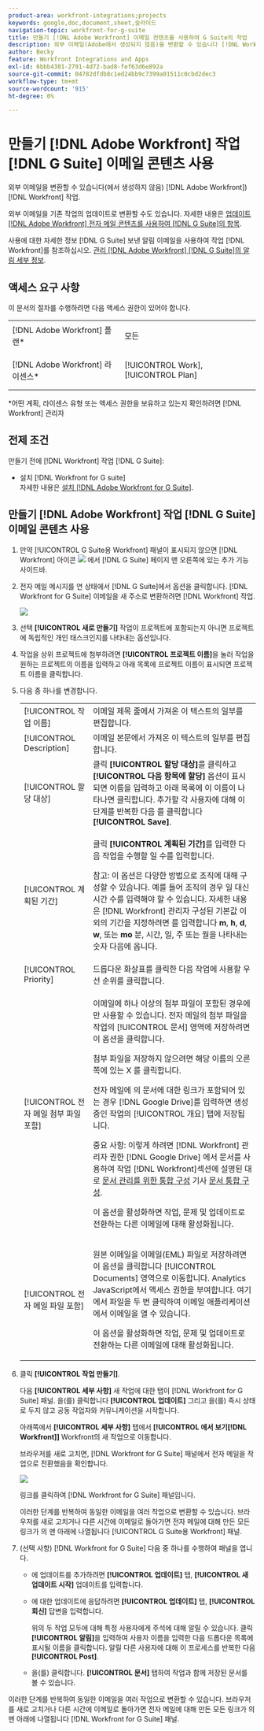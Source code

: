 ```yaml
---
product-area: workfront-integrations;projects
keywords: google,doc,document,sheet,슬라이드
navigation-topic: workfront-for-g-suite
title: 만들기 [!DNL Adobe Workfront] 이메일 컨텐츠를 사용하여 G Suite의 작업
description: 외부 이메일(Adobe에서 생성되지 않음)을 변환할 수 있습니다 [!DNL Workfront]) 내의 아무 곳에나 삽입할 수 있습니다.
author: Becky
feature: Workfront Integrations and Apps
exl-id: 6bbb4301-2791-4d72-bad8-fef63d6e892a
source-git-commit: 04782dfdb8c1ed24bb9c7399a01511c0cbd2dec3
workflow-type: tm+mt
source-wordcount: '915'
ht-degree: 0%

---
```


# 만들기 [!DNL Adobe Workfront] 작업 [!DNL G Suite] 이메일 콘텐츠 사용

외부 이메일을 변환할 수 있습니다(에서 생성하지 않음) [!DNL Adobe Workfront]) [!DNL Workfront] 작업.

외부 이메일을 기존 작업의 업데이트로 변환할 수도 있습니다. 자세한 내용은 [업데이트 [!DNL Adobe Workfront] 전자 메일 콘텐츠를 사용하여 [!DNL G Suite]의 항목](../../workfront-integrations-and-apps/workfront-for-g-suite/update-wf-item-using-email-content.md).

사용에 대한 자세한 정보 [!DNL G Suite] 보낸 알림 이메일을 사용하여 작업 [!DNL Workfront]를 참조하십시오. [관리 [!DNL Adobe Workfront] [!DNL G Suite]의 알림 세부 정보](../../workfront-integrations-and-apps/workfront-for-g-suite/manage-wf-email-notification-details-in-gsuite.md).

## 액세스 요구 사항

이 문서의 절차를 수행하려면 다음 액세스 권한이 있어야 합니다.

<table style="table-layout:auto"> 
 <col> 
 <col> 
 <tbody> 
  <tr> 
   <td role="rowheader">[!DNL Adobe Workfront] 플랜*</td> 
   <td> <p>모든</p> </td> 
  </tr> 
  <tr> 
   <td role="rowheader">[!DNL Adobe Workfront] 라이센스*</td> 
   <td> <p>[!UICONTROL Work], [!UICONTROL Plan]</p> </td> 
  </tr> 
   </tbody> 
</table>

&#42;어떤 계획, 라이센스 유형 또는 액세스 권한을 보유하고 있는지 확인하려면 [!DNL Workfront] 관리자

## 전제 조건

만들기 전에 [!DNL Workfront] 작업 [!DNL G Suite]:

* 설치 [!DNL Workfront for G suite]\
   자세한 내용은 [설치 [!DNL Adobe Workfront for G Suite]](../../workfront-integrations-and-apps/workfront-for-g-suite/install-workfront-for-gsuite.md).

## 만들기 [!DNL Adobe Workfront] 작업 [!DNL G Suite] 이메일 콘텐츠 사용

1. 만약 [!UICONTROL G Suite용 Workfront] 패널이 표시되지 않으면 [!DNL Workfront] 아이콘 ![](assets/wf-lion-icon.png) 에서 [!DNL G Suite] 페이지 맨 오른쪽에 있는 추가 기능 사이드바.
1. 전자 메일 메시지를 연 상태에서 [!DNL G Suite]에서 옵션을 클릭합니다. [!DNL Workfront for G Suite] 이메일을 새 주소로 변환하려면 [!DNL Workfront] 작업.

   ![](assets/convert-email-task-issue-update.png)

1. 선택 **[!UICONTROL 새로 만들기]** 작업이 프로젝트에 포함되는지 아니면 프로젝트에 독립적인 개인 태스크인지를 나타내는 옵션입니다.
1. 작업을 상위 프로젝트에 첨부하려면 **[!UICONTROL 프로젝트 이름]**&#x200B;을 눌러 작업을 원하는 프로젝트의 이름을 입력하고 아래 목록에 프로젝트 이름이 표시되면 프로젝트 이름을 클릭합니다.
1. 다음 중 하나를 변경합니다.

   <table style="table-layout:auto"> 
    <col> 
    <col> 
    <tbody> 
     <tr> 
      <td role="rowheader">[!UICONTROL 작업 이름]</td> 
      <td>이메일 제목 줄에서 가져온 이 텍스트의 일부를 편집합니다.</td> 
     </tr> 
     <tr> 
      <td role="rowheader">[!UICONTROL Description]</td> 
      <td>이메일 본문에서 가져온 이 텍스트의 일부를 편집합니다.</td> 
     </tr> 
     <tr data-mc-conditions=""> 
      <td role="rowheader">[!UICONTROL 할당 대상]</td> 
      <td>클릭 <strong>[!UICONTROL 할당 대상]</strong>를 클릭하고 <strong>[!UICONTROL 다음 항목에 할당]</strong> 옵션이 표시되면 이름을 입력하고 아래 목록에 이 이름이 나타나면 클릭합니다. 추가할 각 사용자에 대해 이 단계를 반복한 다음 를 클릭합니다 <strong>[!UICONTROL Save]</strong>.</td> 
     </tr> 
     <tr data-mc-conditions=""> 
      <td role="rowheader">[!UICONTROL 계획된 기간]</td> 
      <td> <p>클릭 <strong>[!UICONTROL 계획된 기간]</strong>를 입력한 다음 작업을 수행할 일 수를 입력합니다. </p> <p>참고: 이 옵션은 다양한 방법으로 조직에 대해 구성할 수 있습니다. 예를 들어 조직의 경우 일 대신 시간 수를 입력해야 할 수 있습니다. 자세한 내용은 [!DNL Workfront] 관리자 구성된 기본값 이외의 기간을 지정하려면 를 입력합니다 <strong>m</strong>, <strong>h</strong>, <strong>d</strong>, <strong>w</strong>, 또는 <strong>mo</strong> 분, 시간, 일, 주 또는 월을 나타내는 숫자 다음에 옵니다.</p> </td> 
     </tr> 
     <tr data-mc-conditions=""> 
      <td role="rowheader">[!UICONTROL Priority]</td> 
      <td>드롭다운 화살표를 클릭한 다음 작업에 사용할 우선 순위를 클릭합니다.</td> 
     </tr> 
     <tr data-mc-conditions=""> 
      <td role="rowheader">[!UICONTROL 전자 메일 첨부 파일 포함]</td> 
      <td> <p>이메일에 하나 이상의 첨부 파일이 포함된 경우에만 사용할 수 있습니다. 전자 메일의 첨부 파일을 작업의 [!UICONTROL 문서] 영역에 저장하려면 이 옵션을 클릭합니다. </p> <p>첨부 파일을 저장하지 않으려면 해당 이름의 오른쪽에 있는 X 를 클릭합니다. </p> <p>전자 메일에 의 문서에 대한 링크가 포함되어 있는 경우 [!DNL Google Drive]를 입력하면 생성 중인 작업의 [!UICONTROL 개요] 탭에 저장됩니다. </p> <p>중요 사항: 이렇게 하려면 [!DNL Workfront] 관리자 권한 [!DNL Google Drive] 에서 문서를 사용하여 작업 [!DNL Workfront]섹션에 설명된 대로 <a href="../../administration-and-setup/configure-integrations/configure-document-integrations.md#configur" class="MCXref xref">문서 관리를 위한 통합 구성</a> 기사 <a href="../../administration-and-setup/configure-integrations/configure-document-integrations.md" class="MCXref xref">문서 통합 구성</a>.</p> <p>이 옵션을 활성화하면 작업, 문제 및 업데이트로 전환하는 다른 이메일에 대해 활성화됩니다.</p> </td> 
     </tr> 
     <tr data-mc-conditions=""> 
      <td role="rowheader">[!UICONTROL 전자 메일 파일 포함]</td> 
      <td> <p>원본 이메일을 이메일(EML) 파일로 저장하려면 이 옵션을 클릭합니다 <span>[!UICONTROL Documents] 영역으로 이동합니다.</span> Analytics JavaScript에서 액세스 권한을 부여합니다. 여기에서 파일을 두 번 클릭하여 이메일 애플리케이션에서 이메일을 열 수 있습니다.</p> <p>이 옵션을 활성화하면 작업, 문제 및 업데이트로 전환하는 다른 이메일에 대해 활성화됩니다.</p> </td> 
     </tr> 
    </tbody> 
   </table>

1. 클릭 **[!UICONTROL 작업 만들기]**.

   다음 **[!UICONTROL 세부 사항]** 새 작업에 대한 탭이 [!DNL Workfront for G Suite] 패널. 을(를) 클릭합니다 **[!UICONTROL 업데이트]** 그리고 을(를) 즉시 상태로 두지 않고 공동 작업자와 커뮤니케이션을 시작합니다.

   아래쪽에서 **[!UICONTROL 세부 사항]** 탭에서 **[!UICONTROL 에서 보기[!DNL Workfront]]** Workfront의 새 작업으로 이동합니다.

   브라우저를 새로 고치면, [!DNL Workfront for G Suite] 패널에서 전자 메일을 작업으로 전환했음을 확인합니다.

   ![](assets/email-was-converted.png)

   링크를 클릭하여 [!DNL Workfront for G Suite] 패널입니다.

   이러한 단계를 반복하여 동일한 이메일을 여러 작업으로 변환할 수 있습니다. 브라우저를 새로 고치거나 다른 시간에 이메일로 돌아가면 전자 메일에 대해 만든 모든 링크가 의 맨 아래에 나열됩니다 [!UICONTROL G Suite용 Workfront] 패널.

1. (선택 사항) [!DNL Workfront for G Suite] 다음 중 하나를 수행하여 패널을 엽니다.

   * 에 업데이트를 추가하려면 **[!UICONTROL 업데이트]** 탭, **[!UICONTROL 새 업데이트 시작]** 업데이트를 입력합니다.

   * 에 대한 업데이트에 응답하려면 **[!UICONTROL 업데이트]** 탭, **[!UICONTROL 회신]** 답변을 입력합니다.

      위의 두 작업 모두에 대해 특정 사용자에게 주석에 대해 알릴 수 있습니다. 클릭 **[!UICONTROL 알림]**&#x200B;을 입력하여 사용자 이름을 입력한 다음 드롭다운 목록에 표시될 이름을 클릭합니다. 알릴 다른 사용자에 대해 이 프로세스를 반복한 다음 **[!UICONTROL Post]**.

   * 을(를) 클릭합니다. **[!UICONTROL 문서]** 탭하여 작업과 함께 저장된 문서를 볼 수 있습니다.

이러한 단계를 반복하여 동일한 이메일을 여러 작업으로 변환할 수 있습니다. 브라우저를 새로 고치거나 다른 시간에 이메일로 돌아가면 전자 메일에 대해 만든 모든 링크가 의 맨 아래에 나열됩니다 [!DNL Workfront for G Suite] 패널.
